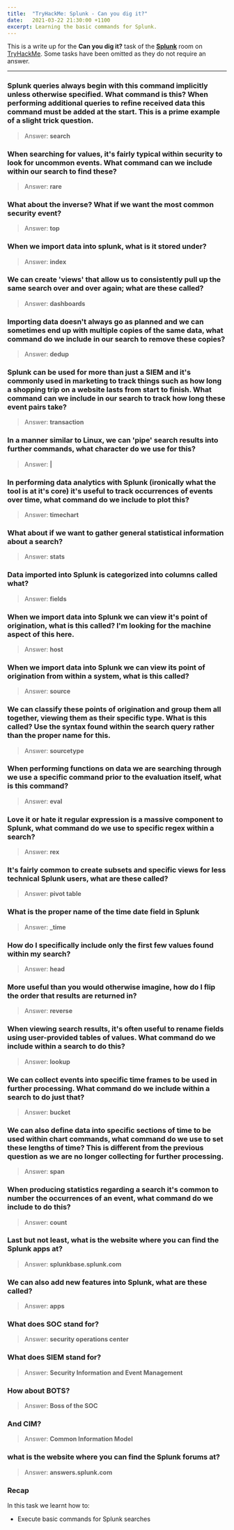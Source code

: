 ```yaml
---
title:  "TryHackMe: Splunk - Can you dig it?"
date:   2021-03-22 21:30:00 +1100
excerpt: Learning the basic commands for Splunk. 
---
```


This is a write up for the **Can you dig it?** task of the [**Splunk**](https://tryhackme.com/room/bpsplunk) room on [TryHackMe](https://tryhackme.com). Some tasks have been omitted as they do not require an answer.

***

### Splunk queries always begin with this command implicitly unless otherwise specified. What command is this? When performing additional queries to refine received data this command must be added at the start. This is a prime example of a slight trick question.

> Answer: **search**

### When searching for values, it's fairly typical within security to look for uncommon events. What command can we include within our search to find these?

> Answer: **rare**

### What about the inverse? What if we want the most common security event?

> Answer: **top**

### When we import data into splunk, what is it stored under?

> Answer: **index**

### We can create 'views' that allow us to consistently pull up the same search over and over again; what are these called?

> Answer: **dashboards**

### Importing data doesn't always go as planned and we can sometimes end up with multiple copies of the same data, what command do we include in our search to remove these copies?

> Answer: **dedup**

### Splunk can be used for more than just a SIEM and it's commonly used in marketing to track things such as how long a shopping trip on a website lasts from start to finish. What command can we include in our search to track how long these event pairs take?

> Answer: **transaction**

### In a manner similar to Linux, we can 'pipe' search results into further commands, what character do we use for this?

> Answer: **\|**

### In performing data analytics with Splunk (ironically what the tool is at it's core) it's useful to track occurrences of events over time, what command do we include to plot this?

> Answer: **timechart**

### What about if we want to gather general statistical information about a search?

> Answer: **stats**

### Data imported into Splunk is categorized into columns called what?

> Answer: **fields**

### When we import data into Splunk we can view it's point of origination, what is this called? I'm looking for the machine aspect of this here.

> Answer: **host**

### When we import data into Splunk we can view its point of origination from within a system, what is this called?

> Answer: **source**

### We can classify these points of origination and group them all together, viewing them as their specific type. What is this called? Use the syntax found within the search query rather than the proper name for this.

> Answer: **sourcetype**

### When performing functions on data we are searching through we use a specific command prior to the evaluation itself, what is this command?

> Answer: **eval**

### Love it or hate it regular expression is a massive component to Splunk, what command do we use to specific regex within a search?

> Answer: **rex**

### It's fairly common to create subsets and specific views for less technical Splunk users, what are these called?

> Answer: **pivot table**

### What is the proper name of the time date field in Splunk

> Answer: **_time**

### How do I specifically include only the first few values found within my search?

> Answer: **head**

### More useful than you would otherwise imagine, how do I flip the order that results are returned in?

> Answer: **reverse**

### When viewing search results, it's often useful to rename fields using user-provided tables of values. What command do we include within a search to do this?

> Answer: **lookup**

### We can collect events into specific time frames to be used in further processing. What command do we include within a search to do just that?

> Answer: **bucket**

### We can also define data into specific sections of time to be used within chart commands, what command do we use to set these lengths of time? This is different from the previous question as we are no longer collecting for further processing.

> Answer: **span**

### When producing statistics regarding a search it's common to number the occurrences of an event, what command do we include to do this?

> Answer: **count**

### Last but not least, what is the website where you can find the Splunk apps at?

> Answer: **splunkbase.splunk.com**

### We can also add new features into Splunk, what are these called?

> Answer: **apps**

### What does SOC stand for?

> Answer: **security operations center**

### What does SIEM stand for?

> Answer: **Security Information and Event Management**

### How about BOTS?

> Answer: **Boss of the SOC**

### And CIM?

> Answer: **Common Information Model**

### what is the website where you can find the Splunk forums at?

> Answer: **answers.splunk.com**

### Recap

In this task we learnt how to:
 * Execute basic commands for Splunk searches